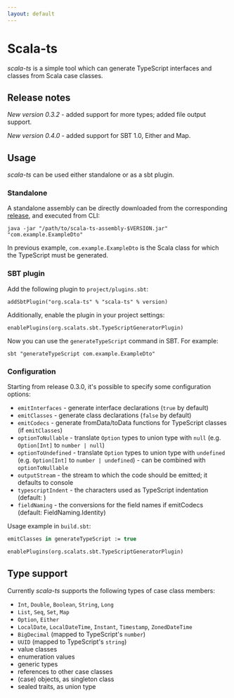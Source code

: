 ```yaml
---
layout: default
---
```


# Scala-ts

*scala-ts* is a simple tool which can generate TypeScript interfaces and classes from Scala case classes.

## Release notes

*New version 0.3.2* - added support for more types; added file output support.

*New version 0.4.0* - added support for SBT 1.0, Either and Map.

## Usage

*scala-ts* can be used either standalone or as a sbt plugin.

### Standalone

A standalone assembly can be directly downloaded from the corresponding [release](https://github.com/scala-ts/scala-ts/releases), and executed from CLI:

    java -jar "/path/to/scala-ts-assembly-$VERSION.jar" "com.example.ExampleDto"

In previous example, `com.example.ExampleDto` is the Scala class for which the TypeScript must be generated.

### SBT plugin

Add the following plugin to `project/plugins.sbt`:

    addSbtPlugin("org.scala-ts" % "scala-ts" % version)

Additionally, enable the plugin in your project settings:

    enablePlugins(org.scalats.sbt.TypeScriptGeneratorPlugin)

Now you can use the `generateTypeScript` command in SBT. For example:

    sbt "generateTypeScript com.example.ExampleDto"

### Configuration

Starting from release 0.3.0, it's possible to specify some configuration options:

* `emitInterfaces` - generate interface declarations (`true` by default)
* `emitClasses` - generate class declarations (`false` by default)
* `emitCodecs` - generate fromData/toData functions for TypeScript classes (if `emitClasses`)
* `optionToNullable` - translate `Option` types to union type with `null` (e.g. `Option[Int]` to `number | null`)
* `optionToUndefined` - translate `Option` types to union type with `undefined` (e.g. `Option[Int]` to `number | undefined`) - can be combined with `optionToNullable`
* `outputStream` - the stream to which the code should be emitted; it defaults to console
* `typescriptIndent` - the characters used as TypeScript indentation (default: <tab>)
* `fieldNaming` - the conversions for the field names if emitCodecs (default: FieldNaming.Identity)

Usage example in `build.sbt`:

```ocaml
emitClasses in generateTypeScript := true

enablePlugins(org.scalats.sbt.TypeScriptGeneratorPlugin)
```

## Type support

Currently *scala-ts* supports the following types of case class members:

* `Int`, `Double`, `Boolean`, `String`, `Long`
* `List`, `Seq`, `Set`, `Map`
* `Option`, `Either`
* `LocalDate`, `LocalDateTime`, `Instant`, `Timestamp`, `ZonedDateTime`
* `BigDecimal` (mapped to TypeScript's `number`)
* `UUID` (mapped to TypeScript's `string`)
* value classes
* enumeration values
* generic types
* references to other case classes
* (case) objects, as singleton class
* sealed traits, as union type
